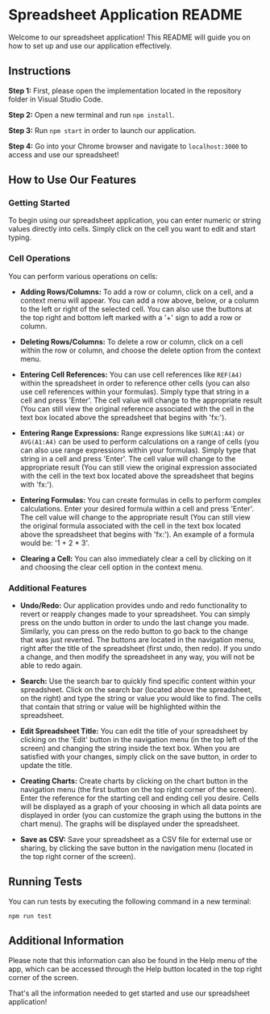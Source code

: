 # Spreadsheet Application README

Welcome to our spreadsheet application! This README will guide you on how to set up and use our application effectively.

## Instructions

**Step 1:** First, please open the implementation located in the repository folder in Visual Studio Code.

**Step 2:** Open a new terminal and run `npm install`.

**Step 3:** Run `npm start` in order to launch our application.

**Step 4:** Go into your Chrome browser and navigate to `localhost:3000` to access and use our spreadsheet!

## How to Use Our Features

### Getting Started

To begin using our spreadsheet application, you can enter numeric or string values directly into cells. Simply click on the cell you want to edit and start typing.

### Cell Operations

You can perform various operations on cells:

- **Adding Rows/Columns:** To add a row or column, click on a cell, and a context menu will appear. You can add a row above, below, or a column to the left or right of the selected cell. You can also use the buttons at the top right and bottom left marked with a '+' sign to add a row or column.

- **Deleting Rows/Columns:** To delete a row or column, click on a cell within the row or column, and choose the delete option from the context menu.

- **Entering Cell References:** You can use cell references like `REF(A4)` within the spreadsheet in order to reference other cells (you can also use cell references within your formulas). Simply type that string in a cell and press 'Enter'. The cell value will change to the appropriate result (You can still view the original reference associated with the cell in the text box located above the spreadsheet that begins with 'fx:').

- **Entering Range Expressions:** Range expressions like `SUM(A1:A4)` or `AVG(A1:A4)` can be used to perform calculations on a range of cells (you can also use range expressions within your formulas). Simply type that string in a cell and press 'Enter'. The cell value will change to the appropriate result (You can still view the original expression associated with the cell in the text box located above the spreadsheet that begins with 'fx:').

- **Entering Formulas:** You can create formulas in cells to perform complex calculations. Enter your desired formula within a cell and press 'Enter'. The cell value will change to the appropriate result (You can still view the original formula associated with the cell in the text box located above the spreadsheet that begins with 'fx:'). An example of a formula would be: '1 + 2 \* 3'.

- **Clearing a Cell:** You can also immediately clear a cell by clicking on it and choosing the clear cell option in the context menu.

### Additional Features

- **Undo/Redo:** Our application provides undo and redo functionality to revert or reapply changes made to your spreadsheet. You can simply press on the undo button in order to undo the last change you made. Similarly, you can press on the redo button to go back to the change that was just reverted. The buttons are located in the navigation menu, right after the title of the spreadsheet (first undo, then redo). If you undo a change, and then modify the spreadsheet in any way, you will not be able to redo again.

- **Search:** Use the search bar to quickly find specific content within your spreadsheet. Click on the search bar (located above the spreadsheet, on the right) and type the string or value you would like to find. The cells that contain that string or value will be highlighted within the spreadsheet.

- **Edit Spreadsheet Title:** You can edit the title of your spreadsheet by clicking on the 'Edit' button in the navigation menu (in the top left of the screen) and changing the string inside the text box. When you are satisfied with your changes, simply click on the save button, in order to update the title.

- **Creating Charts:** Create charts by clicking on the chart button in the navigation menu (the first button on the top right corner of the screen). Enter the reference for the starting cell and ending cell you desire. Cells will be displayed as a graph of your choosing in which all data points are displayed in order (you can customize the graph using the buttons in the chart menu). The graphs will be displayed under the spreadsheet.

- **Save as CSV:** Save your spreadsheet as a CSV file for external use or sharing, by clicking the save button in the navigation menu (located in the top right corner of the screen).

## Running Tests

You can run tests by executing the following command in a new terminal:

`npm run test`

## Additional Information

Please note that this information can also be found in the Help menu of the app, which can be accessed through the Help button located in the top right corner of the screen.

That's all the information needed to get started and use our spreadsheet application!

